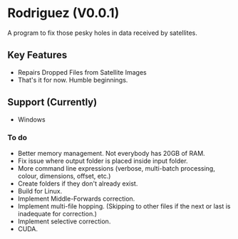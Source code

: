 # Rodriguez (V0.0.1)
A program to fix those pesky holes in data received by satellites.

## Key Features
- Repairs Dropped Files from Satellite Images
- That's it for now. Humble beginnings.

## Support (Currently)
- Windows

### To do
- Better memory management. Not everybody has 20GB of RAM.
- Fix issue where output folder is placed inside input folder.
- More command line expressions (verbose, multi-batch processing, colour, dimensions, offset, etc.)
- Create folders if they don't already exist.
- Build for Linux.
- Implement Middle-Forwards correction.
- Implement multi-file hopping. (Skipping to other files if the next or last is inadequate for correction.)
- Implement selective correction.
- CUDA.
